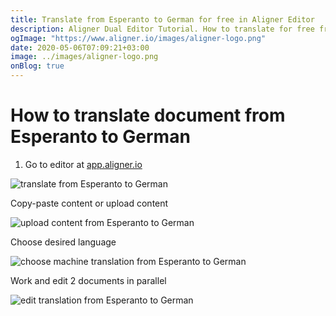 ```yaml
---
title: Translate from Esperanto to German for free in Aligner Editor
description: Aligner Dual Editor Tutorial. How to translate for free from Esperanto to German. Aligner is multilingual document management platform. 
ogImage: "https://www.aligner.io/images/aligner-logo.png"
date: 2020-05-06T07:09:21+03:00
image: ../images/aligner-logo.png
onBlog: true
---
```


# How to translate document from Esperanto to German

1. Go to editor at [app.aligner.io](https://app.aligner.io "Aligner App web page")

![translate from Esperanto to German](../aligner-blank-editor.png "translate from Esperanto to German")

Copy-paste content or upload content

![upload content from Esperanto to German](../aligner-uploaded-document.png "upload content from Esperanto to German")

Choose desired language

![choose machine translation from Esperanto to German](../aligner-language-dropdown.png "choose machine translation from Esperanto to German")

Work and edit 2 documents in parallel

![edit translation from Esperanto to German](../aligner-double-sitded-editor.png "edit translation from Esperanto to German")

